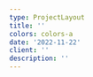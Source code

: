 ```yaml
---
type: ProjectLayout
title: ''
colors: colors-a
date: '2022-11-22'
client: ''
description: ''
---
```

